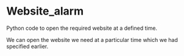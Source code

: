 # Website_alarm
Python code to open the required website at a defined time.

We can open the website we need at a particular time which we had specified earlier.
